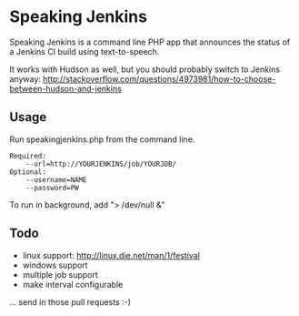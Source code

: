 Speaking Jenkins
================

Speaking Jenkins is a command line PHP app that announces the status of a Jenkins CI build using text-to-speech.

It works with Hudson as well, but you should probably switch to Jenkins anyway: 
http://stackoverflow.com/questions/4973981/how-to-choose-between-hudson-and-jenkins

Usage
-----

Run speakingjenkins.php from the command line.

```
Required:
	--url=http://YOURJENKINS/job/YOURJOB/
Optional:
	--username=NAME
	--password=PW
```

To run in background, add "> /dev/null &"


Todo
----

* linux support: http://linux.die.net/man/1/festival
* windows support
* multiple job support
* make interval configurable

... send in those pull requests :-)